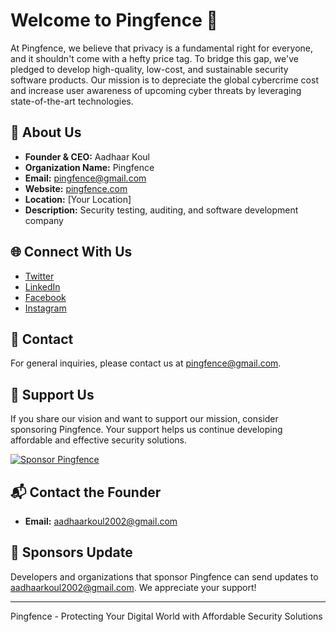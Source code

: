 # Welcome to Pingfence 👋

At Pingfence, we believe that privacy is a fundamental right for everyone, and it shouldn't come with a hefty price tag. To bridge this gap, we've pledged to develop high-quality, low-cost, and sustainable security software products. Our mission is to depreciate the global cybercrime cost and increase user awareness of upcoming cyber threats by leveraging state-of-the-art technologies.

## 🚀 About Us

- **Founder & CEO:** Aadhaar Koul
- **Organization Name:** Pingfence
- **Email:** [pingfence@gmail.com](mailto:pingfence@gmail.com)
- **Website:** [pingfence.com](https://pingfence.com)
- **Location:** [Your Location]
- **Description:** Security testing, auditing, and software development company

## 🌐 Connect With Us

- [Twitter](https://twitter.com/pingfence)
- [LinkedIn](https://linkedin.com/company/pingfence)
- [Facebook](https://facebook.com/pingfence)
- [Instagram](https://instagram.com/pingfence)

## 📧 Contact

For general inquiries, please contact us at [pingfence@gmail.com](mailto:pingfence@gmail.com).

## 🤝 Support Us

If you share our vision and want to support our mission, consider sponsoring Pingfence. Your support helps us continue developing affordable and effective security solutions.

[![Sponsor Pingfence](https://img.shields.io/badge/Sponsor%20Us-gray?logo=GitHub-Sponsors&style=flat-square)](https://github.com/sponsors/Pingfence)

## 📬 Contact the Founder

- **Email:** [aadhaarkoul2002@gmail.com](mailto:aadhaarkoul2002@gmail.com)

## 🙏 Sponsors Update

Developers and organizations that sponsor Pingfence can send updates to [aadhaarkoul2002@gmail.com](mailto:aadhaarkoul2002@gmail.com). We appreciate your support!

---

Pingfence - Protecting Your Digital World with Affordable Security Solutions
